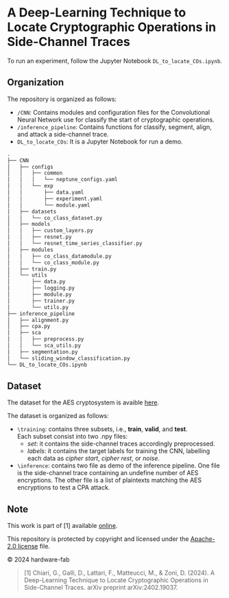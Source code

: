 # A Deep-Learning Technique to Locate Cryptographic Operations in Side-Channel Traces

To run an experiment, follow the Jupyter Notebook `DL_to_locate_COs.ipynb`.

## Organization

The repository is organized as follows:

- `/CNN`: Contains modules and configuration files for the Convolutional Neural Network use for classify the start of cryptographic operations.
- `/inference_pipeline`: Contains functions for classify, segment, align, and attack a side-channel trace.
- `DL_to_locate_COs`: It is a Jupyter Notebook for run a demo.

```txt
.
├── CNN
│   ├── configs
│   │   ├── common
│   │   │   └── neptune_configs.yaml
│   │   └── exp
│   │       ├── data.yaml
│   │       ├── experiment.yaml
│   │       └── module.yaml
│   ├── datasets
│   │   └── co_class_dataset.py
│   ├── models
│   │   ├── custom_layers.py
│   │   ├── resnet.py
│   │   └── resnet_time_series_classifier.py
│   ├── modules
│   │   ├── co_class_datamodule.py
│   │   └── co_class_module.py
│   ├── train.py
│   └── utils
│       ├── data.py
│       ├── logging.py
│       ├── module.py
│       ├── trainer.py
│       └── utils.py
├── inference_pipeline
│   ├── alignment.py
│   ├── cpa.py
│   ├── sca
│   │   ├── preprocess.py
│   │   └── sca_utils.py
│   ├── segmentation.py
│   └── sliding_window_classification.py
└── DL_to_locate_COs.ipynb
```

## Dataset

The dataset for the AES cryptosystem is avaible [here](https://doi.org/10.5281/zenodo.10955733).

The dataset is organized as follows:

- `\training`: contains three subsets, i.e., __train__, __valid__, and __test__.  
    Each subset consist into two .npy files:
  - _set_: it contains the side-channel traces accordingly preprocessed.
  - _labels_: it contains the target labels for training the CNN, labelling each data as _cipher start_, _cipher rest_, or _noise_.
- `\inference`: contains two file as demo of the inference pipeline.
    One file is the side-channel trace containing an undefine number of AES encryptions. The other file is a list of plaintexts matching the AES encryptions to test a CPA attack.

## Note

This work is part of [1] available [online](https://arxiv.org/abs/2402.19037).

This repository is protected by copyright and licensed under the [Apache-2.0 license](https://github.com/hardware-fab/DL-to-locate-COs-for-SCA/blob/main/LICENSE) file.

© 2024 hardware-fab

> [1] Chiari, G., Galli, D., Lattari, F., Matteucci, M., & Zoni, D. (2024). A Deep-Learning Technique to Locate Cryptographic Operations in Side-Channel Traces. arXiv preprint arXiv:2402.19037.
